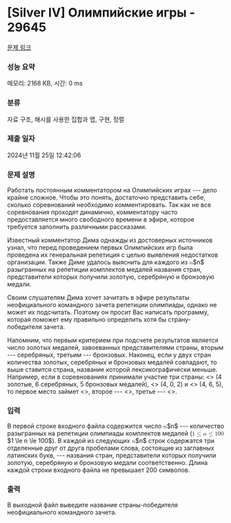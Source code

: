 # [Silver IV] Олимпийские игры - 29645 

[문제 링크](https://www.acmicpc.net/problem/29645) 

### 성능 요약

메모리: 2168 KB, 시간: 0 ms

### 분류

자료 구조, 해시를 사용한 집합과 맵, 구현, 정렬

### 제출 일자

2024년 11월 25일 12:42:06

### 문제 설명

<p>Работать постоянным комментатором на Олимпийских играх --- дело крайне сложное. Чтобы это понять, достаточно представить себе, сколько соревнований необходимо комментировать. Так как не все соревнования проходят динамично, комментатору часто предоставляется много свободного времени в эфире, которое требуется заполнить различными рассказами.</p>

<p>Известный комментатор Дима однажды из достоверных источников узнал, что перед проведением первых Олимпийских игр была проведена их генеральная репетиция с целью выявления недостатков организации. Также Диме удалось выяснить для каждого из <mjx-container class="MathJax" jax="CHTML" style="font-size: 99.9%; position: relative;"><mjx-math class="MJX-TEX" aria-hidden="true"><mjx-mi class="mjx-i"><mjx-c class="mjx-c1D45B TEX-I"></mjx-c></mjx-mi></mjx-math><mjx-assistive-mml unselectable="on" display="inline"><math xmlns="http://www.w3.org/1998/Math/MathML"><mi>n</mi></math></mjx-assistive-mml><span aria-hidden="true" class="no-mathjax mjx-copytext">$n$</span></mjx-container> разыгранных на репетиции комплектов медалей названия стран, представители которых получили золотую, серебряную и бронзовую медали.</p>

<p>Своим слушателям Дима хочет зачитать в эфире результаты неофициального командного зачета репетиции олимпиады, однако не может их подсчитать. Поэтому он просит Вас написать программу, которая поможет ему правильно определить хотя бы страну-победителя зачета.</p>

<p>Напомним, что первым критерием при подсчете результатов является число золотых медалей, завоеванных представителями страны, вторым --- серебряных, третьим --- бронзовых. Наконец, если у двух стран количества золотых, серебряных и бронзовых медалей совпадают, то выше ставится страна, название которой лексикографически меньше. Например, если в соревнованиях принимали участие три страны: <<RUSSIA>> (4 золотые, 6 серебряных, 5 бронзовых медалей), <<ALBANIA>> (4, 0, 2) и <<RUSIA>> (4, 6, 5), то первое место займет <<RUSIA>>, второе --- <<RUSSIA>>, третье --- <<ALBANIA>>.</p>

### 입력 

 <p>В первой строке входного файла содержится число <mjx-container class="MathJax" jax="CHTML" style="font-size: 99.9%; position: relative;"><mjx-math class="MJX-TEX" aria-hidden="true"><mjx-mi class="mjx-i"><mjx-c class="mjx-c1D45B TEX-I"></mjx-c></mjx-mi></mjx-math><mjx-assistive-mml unselectable="on" display="inline"><math xmlns="http://www.w3.org/1998/Math/MathML"><mi>n</mi></math></mjx-assistive-mml><span aria-hidden="true" class="no-mathjax mjx-copytext">$n$</span></mjx-container> --- количество разыгранных на репетиции олимпиады комплектов медалей (<mjx-container class="MathJax" jax="CHTML" style="font-size: 99.9%; position: relative;"><mjx-math class="MJX-TEX" aria-hidden="true"><mjx-mn class="mjx-n"><mjx-c class="mjx-c31"></mjx-c></mjx-mn><mjx-mo class="mjx-n" space="4"><mjx-c class="mjx-c2264"></mjx-c></mjx-mo><mjx-mi class="mjx-i" space="4"><mjx-c class="mjx-c1D45B TEX-I"></mjx-c></mjx-mi><mjx-mo class="mjx-n" space="4"><mjx-c class="mjx-c2264"></mjx-c></mjx-mo><mjx-mn class="mjx-n" space="4"><mjx-c class="mjx-c31"></mjx-c><mjx-c class="mjx-c30"></mjx-c><mjx-c class="mjx-c30"></mjx-c></mjx-mn></mjx-math><mjx-assistive-mml unselectable="on" display="inline"><math xmlns="http://www.w3.org/1998/Math/MathML"><mn>1</mn><mo>≤</mo><mi>n</mi><mo>≤</mo><mn>100</mn></math></mjx-assistive-mml><span aria-hidden="true" class="no-mathjax mjx-copytext">$1 \le n \le 100$</span></mjx-container>). В каждой из следующих <mjx-container class="MathJax" jax="CHTML" style="font-size: 99.9%; position: relative;"><mjx-math class="MJX-TEX" aria-hidden="true"><mjx-mi class="mjx-i"><mjx-c class="mjx-c1D45B TEX-I"></mjx-c></mjx-mi></mjx-math><mjx-assistive-mml unselectable="on" display="inline"><math xmlns="http://www.w3.org/1998/Math/MathML"><mi>n</mi></math></mjx-assistive-mml><span aria-hidden="true" class="no-mathjax mjx-copytext">$n$</span></mjx-container> строк содержатся три отделенные друг от друга пробелами слова, состоящие из заглавных латинских букв, --- названия стран, представители которых получили золотую, серебряную и бронзовую медали соответственно. Длина каждой строки входного файла не превышает 200 символов.</p>

### 출력 

 <p>В выходной файл выведите название страны-победителя неофициального командного зачета.</p>

